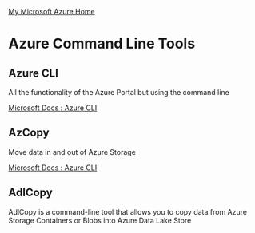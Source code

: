 [My Microsoft Azure Home](microsoft_learn_home.md) 

# Azure Command Line Tools


## Azure CLI

All the functionality of the Azure Portal but using the command line

[Microsoft Docs : Azure CLI](https://learn.microsoft.com/en-us/cli/azure/)


## AzCopy

Move data in and out of Azure Storage

[Microsoft Docs : Azure CLI](https://learn.microsoft.com/en-us/azure/storage/common/storage-ref-azcopy)



## AdlCopy

AdlCopy is a command-line tool that allows you to copy data from Azure Storage Containers or Blobs into Azure Data Lake Store





